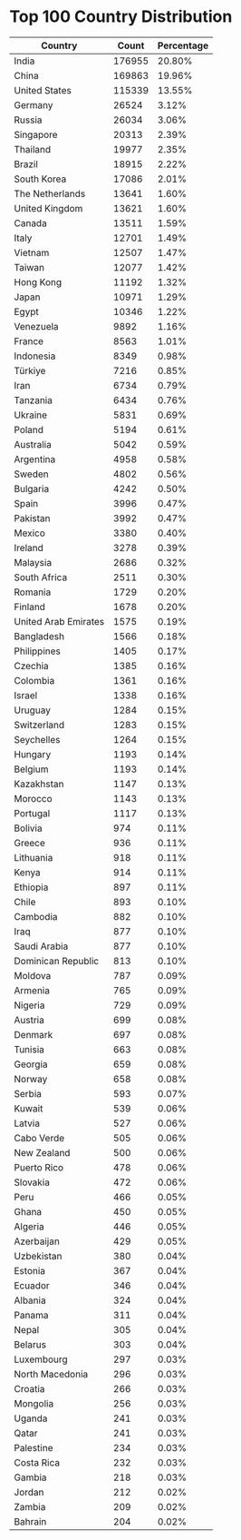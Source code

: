 # Top 100 Country Distribution
| Country | Count | Percentage |
|----|----|----|
| India | 176955 | 20.80% |
| China | 169863 | 19.96% |
| United States | 115339 | 13.55% |
| Germany | 26524 | 3.12% |
| Russia | 26034 | 3.06% |
| Singapore | 20313 | 2.39% |
| Thailand | 19977 | 2.35% |
| Brazil | 18915 | 2.22% |
| South Korea | 17086 | 2.01% |
| The Netherlands | 13641 | 1.60% |
| United Kingdom | 13621 | 1.60% |
| Canada | 13511 | 1.59% |
| Italy | 12701 | 1.49% |
| Vietnam | 12507 | 1.47% |
| Taiwan | 12077 | 1.42% |
| Hong Kong | 11192 | 1.32% |
| Japan | 10971 | 1.29% |
| Egypt | 10346 | 1.22% |
| Venezuela | 9892 | 1.16% |
| France | 8563 | 1.01% |
| Indonesia | 8349 | 0.98% |
| Türkiye | 7216 | 0.85% |
| Iran | 6734 | 0.79% |
| Tanzania | 6434 | 0.76% |
| Ukraine | 5831 | 0.69% |
| Poland | 5194 | 0.61% |
| Australia | 5042 | 0.59% |
| Argentina | 4958 | 0.58% |
| Sweden | 4802 | 0.56% |
| Bulgaria | 4242 | 0.50% |
| Spain | 3996 | 0.47% |
| Pakistan | 3992 | 0.47% |
| Mexico | 3380 | 0.40% |
| Ireland | 3278 | 0.39% |
| Malaysia | 2686 | 0.32% |
| South Africa | 2511 | 0.30% |
| Romania | 1729 | 0.20% |
| Finland | 1678 | 0.20% |
| United Arab Emirates | 1575 | 0.19% |
| Bangladesh | 1566 | 0.18% |
| Philippines | 1405 | 0.17% |
| Czechia | 1385 | 0.16% |
| Colombia | 1361 | 0.16% |
| Israel | 1338 | 0.16% |
| Uruguay | 1284 | 0.15% |
| Switzerland | 1283 | 0.15% |
| Seychelles | 1264 | 0.15% |
| Hungary | 1193 | 0.14% |
| Belgium | 1193 | 0.14% |
| Kazakhstan | 1147 | 0.13% |
| Morocco | 1143 | 0.13% |
| Portugal | 1117 | 0.13% |
| Bolivia | 974 | 0.11% |
| Greece | 936 | 0.11% |
| Lithuania | 918 | 0.11% |
| Kenya | 914 | 0.11% |
| Ethiopia | 897 | 0.11% |
| Chile | 893 | 0.10% |
| Cambodia | 882 | 0.10% |
| Iraq | 877 | 0.10% |
| Saudi Arabia | 877 | 0.10% |
| Dominican Republic | 813 | 0.10% |
| Moldova | 787 | 0.09% |
| Armenia | 765 | 0.09% |
| Nigeria | 729 | 0.09% |
| Austria | 699 | 0.08% |
| Denmark | 697 | 0.08% |
| Tunisia | 663 | 0.08% |
| Georgia | 659 | 0.08% |
| Norway | 658 | 0.08% |
| Serbia | 593 | 0.07% |
| Kuwait | 539 | 0.06% |
| Latvia | 527 | 0.06% |
| Cabo Verde | 505 | 0.06% |
| New Zealand | 500 | 0.06% |
| Puerto Rico | 478 | 0.06% |
| Slovakia | 472 | 0.06% |
| Peru | 466 | 0.05% |
| Ghana | 450 | 0.05% |
| Algeria | 446 | 0.05% |
| Azerbaijan | 429 | 0.05% |
| Uzbekistan | 380 | 0.04% |
| Estonia | 367 | 0.04% |
| Ecuador | 346 | 0.04% |
| Albania | 324 | 0.04% |
| Panama | 311 | 0.04% |
| Nepal | 305 | 0.04% |
| Belarus | 303 | 0.04% |
| Luxembourg | 297 | 0.03% |
| North Macedonia | 296 | 0.03% |
| Croatia | 266 | 0.03% |
| Mongolia | 256 | 0.03% |
| Uganda | 241 | 0.03% |
| Qatar | 241 | 0.03% |
| Palestine | 234 | 0.03% |
| Costa Rica | 232 | 0.03% |
| Gambia | 218 | 0.03% |
| Jordan | 212 | 0.02% |
| Zambia | 209 | 0.02% |
| Bahrain | 204 | 0.02% |
